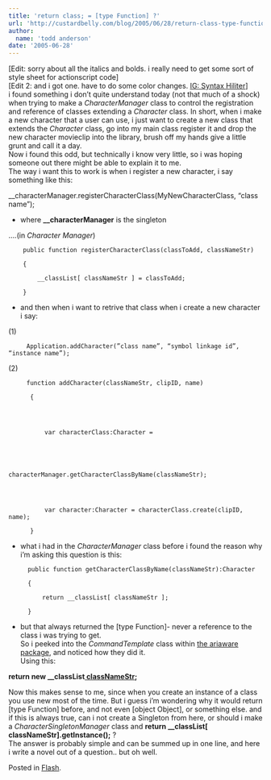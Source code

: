 ```yaml
---
title: 'return class; = [type Function] ?'
url: 'http://custardbelly.com/blog/2005/06/28/return-class-type-function/'
author:
  name: 'todd anderson'
date: '2005-06-28'
---
```


[Edit: sorry about all the italics and bolds. i really need to get some sort of style sheet for actionscript code]  
[Edit 2: and i got one. have to do some color changes. [IG: Syntax Hiliter](http://blog.igeek.info/index.php)]  
i found something i don’t quite understand today (not that much of a shock) when trying to make a _CharacterManager_ class to control the registration and reference of classes extending a _Character_ class. In short, when i make a new character that a user can use, i just want to create a new class that extends the _Character_ class, go into my main class register it and drop the new character movieclip into the library, brush off my hands give a little grunt and call it a day.  
Now i found this odd, but technically i know very little, so i was hoping someone out there might be able to explain it to me.  
The way i want this to work is when i register a new character, i say something like this:

__characterManager.registerCharacterClass(MyNewCharacterClass, “class name”);

- where **__characterManager** is the singleton

….(in _Character Manager_)  

    
      
    
    	public function registerCharacterClass(classToAdd, classNameStr)  
    
    	{  
    
    		__classList[ classNameStr ] = classToAdd;  
    
    	}  
    
    

- and then when i want to retrive that class when i create a new character i say:

(1)  

    
      
    
         Application.addCharacter(”class name”, “symbol linkage id”, “instance name”);  
    
    

  
(2)  

    
      
    
         function addCharacter(classNameStr, clipID, name)  
    
          {
    
    
    
    
              var characterClass:Character =  
    
    
    
    
                                      characterManager.getCharacterClassByName(classNameStr);
    
    
    
    
              var character:Character = characterClass.create(clipID, name);  
    
          }  
    
    

  
- what i had in the _CharacterManager_ class before i found the reason why i’m asking this question is this:  

    
      
    
    	public function getCharacterClassByName(classNameStr):Character  
    
    	{  
    
    		return __classList[ classNameStr ];  
    
    	}  
    
    

- but that always returned the [type Function]- never a reference to the class i was trying to get.  
So i peeked into the _CommandTemplate_ class within [the ariaware package](http://ariaware.com/products/arp/), and noticed how they did it.  
Using this: 

**return new __classList[ classNameStr]();**

Now this makes sense to me, since when you create an instance of a class you use new most of the time. But i guess i’m wondering why it would return [type Function] before, and not even [object Object], or something else. and if this is always true, can i not create a Singleton from here, or should i make a _CharacterSingletonManager_ class and **return __classList[ classNameStr].getInstance();** ?  
The answer is probably simple and can be summed up in one line, and here i write a novel out of a question.. but oh well.

Posted in [Flash](http://custardbelly.com/blog/category/flash/).
